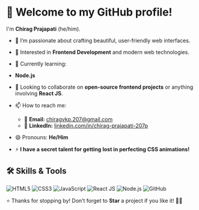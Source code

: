 # 👋 Welcome to my GitHub profile!

I'm **Chirag Prajapati** (he/him).  


- 🌸 I’m passionate about crafting beautiful, user-friendly web interfaces.  
- 👀 Interested in **Frontend Development** and modern web technologies.
  
- 🌱 Currently learning:
-  **Node.js**

  
- 💞️ Looking to collaborate on **open-source frontend projects** or anything involving **React JS**.  
- 📫 How to reach me:  
  - 📧 **Email:** [chiragvkp.207@gmail.com](mailto:chiragvkp.207@gmail.com)  
  - 💼 **LinkedIn:** [linkedin.com/in/chirag-prajapati-207p](www.linkedin.com/in/chirag-prajapati-207p)  
- 😄 Pronouns: **He/Him**  
- ⚡ **I have a secret talent for getting lost in perfecting CSS animations!**

## 🛠️ Skills & Tools  

![HTML5](https://img.shields.io/badge/HTML5-E34F26?style=for-the-badge&logo=html5&logoColor=white)
![CSS3](https://img.shields.io/badge/CSS3-1572B6?style=for-the-badge&logo=css3&logoColor=white)
![JavaScript](https://img.shields.io/badge/JavaScript-F7DF1E?style=for-the-badge&logo=javascript&logoColor=black)
![React JS](https://img.shields.io/badge/React_JS-61DAFB?style=for-the-badge&logo=react&logoColor=black)
![Node.js](https://img.shields.io/badge/Node.js-339933?style=for-the-badge&logo=node.js&logoColor=white)
![GitHub](https://img.shields.io/badge/GitHub-181717?style=for-the-badge&logo=github&logoColor=white)

⭐️ Thanks for stopping by! Don’t forget to **Star** a project if you like it! 🌸✨


<!---
chirag207/chirag207 is a ✨ special ✨ repository because its `README.md` (this file) appears on your GitHub profile.
You can click the Preview link to take a look at your changes.
--->

